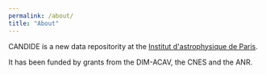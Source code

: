 ```yaml
---
permalink: /about/
title: "About"
---
```


CANDIDE is a new data repositority at the  [Institut d'astrophysique de Paris](http://www.iap.fr "hp"). 

It has been funded by grants from the DIM-ACAV, the CNES and the ANR. 

